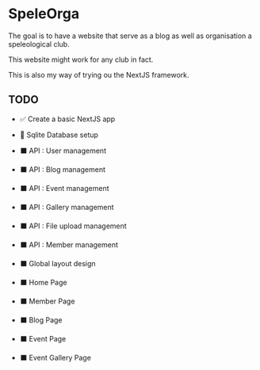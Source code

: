 # SpeleOrga

The goal is to have a website that serve as a blog as well as organisation a speleological club.

This website might work for any club in fact. 

This is also my way of trying ou the NextJS framework.

## TODO 

   - ✅ Create a basic NextJS app
   - 🔄 Sqlite Database setup

   - ⬛ API : User management
   - ⬛ API : Blog management
   - ⬛ API : Event management
   - ⬛ API : Gallery management
   - ⬛ API : File upload management
   - ⬛ API : Member management

   - ⬛ Global layout design
   - ⬛ Home Page
   - ⬛ Member Page
   - ⬛ Blog Page
   - ⬛ Event Page
   - ⬛ Event Gallery Page
